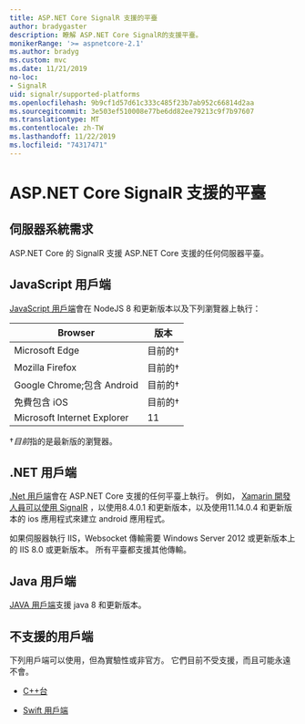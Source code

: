 ```yaml
---
title: ASP.NET Core SignalR 支援的平臺
author: bradygaster
description: 瞭解 ASP.NET Core SignalR的支援平臺。
monikerRange: '>= aspnetcore-2.1'
ms.author: bradyg
ms.custom: mvc
ms.date: 11/21/2019
no-loc:
- SignalR
uid: signalr/supported-platforms
ms.openlocfilehash: 9b9cf1d57d61c333c485f23b7ab952c66814d2aa
ms.sourcegitcommit: 3e503ef510008e77be6dd82ee79213c9f7b97607
ms.translationtype: MT
ms.contentlocale: zh-TW
ms.lasthandoff: 11/22/2019
ms.locfileid: "74317471"
---
```

# <a name="aspnet-core-opno-locsignalr-supported-platforms"></a>ASP.NET Core SignalR 支援的平臺

## <a name="server-system-requirements"></a>伺服器系統需求

ASP.NET Core 的 SignalR 支援 ASP.NET Core 支援的任何伺服器平臺。

## <a name="javascript-client"></a>JavaScript 用戶端

[JavaScript 用戶端](xref:signalr/javascript-client)會在 NodeJS 8 和更新版本以及下列瀏覽器上執行：

| Browser                         | 版本         |
| ------------------------------- | --------------- |
| Microsoft Edge                  | 目前的&dagger; |
| Mozilla Firefox                 | 目前的&dagger; |
| Google Chrome;包含 Android | 目前的&dagger; |
| 免費包含 iOS            | 目前的&dagger; |
| Microsoft Internet Explorer     | 11              |

&dagger;*目前*指的是最新版的瀏覽器。

## <a name="net-client"></a>.NET 用戶端

[.Net 用戶端](xref:signalr/dotnet-client)會在 ASP.NET Core 支援的任何平臺上執行。 例如， [Xamarin 開發人員可以使用 SignalR](https://github.com/aspnet/Announcements/issues/305) ，以使用8.4.0.1 和更新版本，以及使用11.14.0.4 和更新版本的 ios 應用程式來建立 android 應用程式。

如果伺服器執行 IIS，Websocket 傳輸需要 Windows Server 2012 或更新版本上的 IIS 8.0 或更新版本。 所有平臺都支援其他傳輸。

## <a name="java-client"></a>Java 用戶端

[JAVA 用戶端](xref:signalr/java-client)支援 java 8 和更新版本。

## <a name="unsupported-clients"></a>不支援的用戶端

下列用戶端可以使用，但為實驗性或非官方。 它們目前不受支援，而且可能永遠不會。

* [C++台](https://github.com/aspnet/SignalR/tree/master/clients/cpp)

* [Swift 用戶端](https://github.com/moozzyk/SignalR-Client-Swift)
